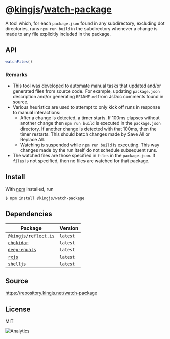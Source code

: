 # @[kingjs][@kingjs]/[watch-package][ns0]
A tool which, for each `package.json` found in any subdirectory, excluding dot directories, runs  `npm run build`  in the subdirectory whenever a change  is made to any file explicitly included in the package.

## API
```ts
watchFiles()
```


### Remarks
 - This tool was developed to automate manual tasks  that updated and/or generated files from source code. For example, updating `package.json` description and/or generating `README.md` from JsDoc comments found in source.
 - Various heuristics are used to attempt to only kick off runs in response to manual interactions:
   - After a change is detected, a timer starts. If 100ms elapses without another change then `npm run build` is executed in the `package.json` directory. If another change is detected with that 100ms, then the timer restarts. This should batch changes made by Save All or Replace All.
   - Watching is suspended while `npm run build` is executing. This way changes made by the run itself do not schedule subsequent runs.
 - The watched files are those specified in `files` in the `package.json`. If `files` is not specified, then no files  are watched for that package.

## Install
With [npm](https://npmjs.org/) installed, run
```
$ npm install @kingjs/watch-package
```
## Dependencies
|Package|Version|
|---|---|
|[`@kingjs/reflect.is`](https://www.npmjs.com/package/@kingjs/reflect.is)|`latest`|
|[`chokidar`](https://www.npmjs.com/package/chokidar)|`latest`|
|[`deep-equals`](https://www.npmjs.com/package/deep-equals)|`latest`|
|[`rxjs`](https://www.npmjs.com/package/rxjs)|`latest`|
|[`shelljs`](https://www.npmjs.com/package/shelljs)|`latest`|
## Source
https://repository.kingjs.net/watch-package
## License
MIT

![Analytics](https://analytics.kingjs.net/watch-package)

[@kingjs]: https://www.npmjs.com/package/kingjs
[ns0]: https://www.npmjs.com/package/@kingjs/watch-package
